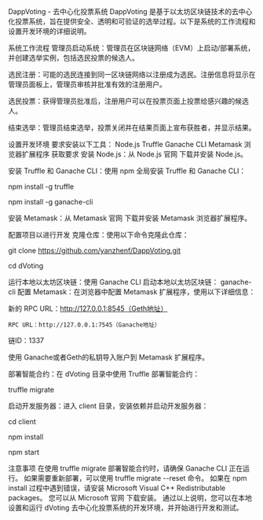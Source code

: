 DappVoting - 去中心化投票系统
DappVoting 是基于以太坊区块链技术的去中心化投票系统，旨在提供安全、透明和可验证的选举过程。以下是系统的工作流程和设置开发环境的详细说明。

系统工作流程
管理员启动系统：管理员在区块链网络（EVM）上启动/部署系统，并创建选举实例，包括选民投票的候选人。

选民注册：可能的选民连接到同一区块链网络以注册成为选民。注册信息将显示在管理员面板上，管理员审核并批准有效的注册用户。

选民投票：获得管理员批准后，注册用户可以在投票页面上投票给感兴趣的候选人。

结束选举：管理员结束选举，投票关闭并在结果页面上宣布获胜者，并显示结果。


设置开发环境
要求安装以下工具：
Node.js
Truffle
Ganache CLI
Metamask 浏览器扩展程序
获取要求
安装 Node.js：从 Node.js 官网 下载并安装 Node.js。

安装 Truffle 和 Ganache CLI：使用 npm 全局安装 Truffle 和 Ganache CLI：

npm install -g truffle

npm install -g ganache-cli

安装 Metamask：从 Metamask 官网 下载并安装 Metamask 浏览器扩展程序。

配置项目以进行开发
克隆仓库：使用以下命令克隆此仓库：

git clone https://github.com/yanzhenf/DappVoting.git

cd dVoting

运行本地以太坊区块链：使用 Ganache CLI 启动本地以太坊区块链：
ganache-cli
配置 Metamask：在浏览器中配置 Metamask 扩展程序，使用以下详细信息：

新的 RPC URL：http://127.0.0.1:8545（Geth地址）

    RPC URL：http://127.0.0.1:7545（Ganache地址）
    
链ID：1337

使用 Ganache或者Geth的私钥导入账户到 Metamask 扩展程序。

部署智能合约：在 dVoting 目录中使用 Truffle 部署智能合约：

truffle migrate

启动开发服务器：进入 client 目录，安装依赖并启动开发服务器：

cd client

npm install

npm start

注意事项
在使用 truffle migrate 部署智能合约时，请确保 Ganache CLI 正在运行。
如果需要重新部署，可以使用 truffle migrate --reset 命令。
如果在 npm install 过程中遇到错误，请安装 Microsoft Visual C++ Redistributable packages。
您可以从 Microsoft 官网 下载安装。
通过以上说明，您可以在本地设置和运行 dVoting 去中心化投票系统的开发环境，并开始进行开发和测试。

